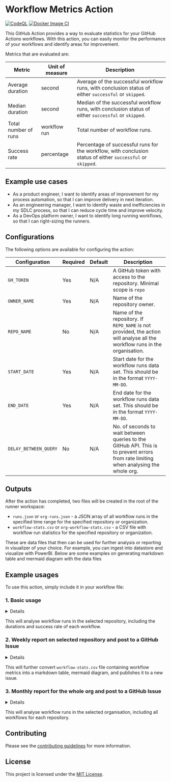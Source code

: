 # Workflow Metrics Action

[![CodeQL](https://github.com/KittyChiu/workflow-metrics/actions/workflows/github-code-scanning/codeql/badge.svg)](https://github.com/KittyChiu/workflow-metrics/actions/workflows/github-code-scanning/codeql) [![Docker Image CI](https://github.com/KittyChiu/workflow-metrics/actions/workflows/docker-image.yml/badge.svg)](https://github.com/KittyChiu/workflow-metrics/actions/workflows/docker-image.yml)

This GitHub Action provides a way to evaluate statistics for your GitHub Actions workflows. With this action, you can easily monitor the performance of your workflows and identify areas for improvement.

Metrics that are evaluated are:

| Metric | Unit of measure | Description |
| --- | --- | --- |
| Average duration | second | Average of the successful workflow runs, with conclusion status of either `successful` or `skipped`. |
| Median duration | second | Median of the successful workflow runs, with conclusion status of either `successful` or `skipped`. |
| Total number of runs | workflow run | Total number of workflow runs. |
| Success rate | percentage | Percentage of successful runs for the workflow, with conclusion status of either `successful` or `skipped`. |

## Example use cases

- As a product engineer, I want to identify areas of improvement for my process automation, so that I can improve delivery in next iteration.
- As an engineering manager, I want to identify waste and inefficiencies in my SDLC process, so that I can reduce cycle time and improve velocity.
- As a DevOps platform owner, I want to identify long running workflows, so that I can right-sizing the runners.

## Configurations

The following options are available for configuring the action:

| Configuration | Required | Default | Description |
| --- | --- | --- | --- |
| `GH_TOKEN` | Yes | N/A | A GitHub token with access to the repository. Minimal scope is `repo` |
| `OWNER_NAME` | Yes | N/A | Name of the repository owner. |
| `REPO_NAME` | No | N/A | Name of the repository. If `REPO_NAME` is not provided, the action will analyse all the workflow runs in the organisation. |
| `START_DATE` | Yes | N/A | Start date for the workflow runs data set. This should be in the format `YYYY-MM-DD`. |
| `END_DATE` | Yes | N/A | End date for the workflow runs data set. This should be in the format `YYYY-MM-DD`. |
| `DELAY_BETWEEN_QUERY` | No | N/A | No. of seconds to wait between queries to the GitHub API. This is to prevent errors from rate limiting when analysing the whole org. |

## Outputs

After the action has completed, two files will be created in the root of the runner workspace:

- `runs.json` or `org-runs.json` - a JSON array of all workflow runs in the specified time range for the specified repository or organization.
- `workflow-stats.csv` or `org-workflow-stats.csv` - a CSV file with workflow run statistics for the specified repository or organization.

These are data files that then can be used for further analysis or reporting in visualizer of your choice. For example, you can ingest into datastore and visualize with PowerBI. Below are some examples on generating markdown table and mermaid diagram with the data files

## Example usages

To use this action, simply include it in your workflow file:

### 1. Basic usage

<details>

```yml
name: My Workflow
on: workflow_dispatch
jobs:
  evaluate-actions-consumption:
    runs-on: ubuntu-latest
    steps:
      - name: Checkout code
        uses: actions/checkout@v3

      - name: Call workflow-runs action
        uses: kittychiu/workflow-metrics@v0.4.7
        env:
          GH_TOKEN: ${{ secrets.GITHUB_TOKEN }}
          OWNER_NAME: "myOrg"
          REPO_NAME: "myRepo"
          START_DATE: "2023-07-01"
          END_DATE: "2023-08-01"

      - name: Upload all .txt .csv .md files to artifact
        uses: actions/upload-artifact@v3
        with:
          name: workflow-stats
          path: |
            workflow-stats.csv
            runs.json
```

Below is an example of the `workflow-stats.csv` file:

```csv
workflow_name,average_duration,median_duration,success_rate,total_runs
workflow_1,12.33,12.00,100.00,3
workflow_3,25.12,22.00,20.93,43
workflow_2,15.50,15.50,50.00,2
```

</details>

This will analyse workflow runs in the selected repository, including the durations and success rate of each workflow.

### 2. Weekly report on selected repository and post to a GitHub Issue

<details>

```yml
name: Weekly Retrospective Report

on: 
  schedule:
    - cron: '0 12 * * 5'
    
jobs:
  evaluate-actions-consumption:
    runs-on: ubuntu-latest
    env:
      GH_TOKEN: ${{ secrets.GITHUB_TOKEN }}
      OWNER_NAME: ${{ github.repository_owner }}

    steps:
      - name: Checkout code
        uses: actions/checkout@v3

      - name: Set dates and repo name
        run: |
          echo "START_DATE=$(date -d '-1 month' +%Y-%m-%d)" >> "$GITHUB_ENV"
          echo "END_DATE=$(date +%Y-%m-%d)" >> "$GITHUB_ENV"
          
          repo=$(echo "${{ github.repository }}" | cut -d'/' -f2)
          echo "REPO_NAME=${repo}" >> $GITHUB_ENV

      - name: Call workflow-runs action
        uses: kittychiu/workflow-metrics@v0.4.7
        env:
          GH_TOKEN: ${{ secrets.GITHUB_TOKEN }}
          REPO_NAME: ${{ env.REPO_NAME }}
          START_DATE: ${{ env.START_DATE }}
          END_DATE: ${{ env.END_DATE }}

      - name: Convert workflow-stats.CSV to stats-table.md markdown table
        run: |
          echo -e "## Table View\n" > stats-table.md
          header=$(head -n 1 workflow-stats.csv | sed 's/,/|/g' | sed 's/_/ /g')
          echo -e "|${header}|" >> stats-table.md
          metadata=$(head -n 1 workflow-stats.csv | sed 's/,/|/g' | sed 's/[^|]/-/g')
          echo -e "|${metadata}|" >> stats-table.md
          tail -n +2 workflow-stats.csv | sed 's/,/|/g; s/^/|/; s/$/|/' >> stats-table.md

      - name: Convert workflow-stats.CSV to stream-diagram.md mermaid diagram
        run: |
          echo -e "## Value Stream View\n" > stream-diagram.md
          echo -e '```mermaid' >> stream-diagram.md
          echo -e 'timeline' >> stream-diagram.md
          head -n 1 workflow-stats.csv | sed 's/,/ : /g' | sed 's/_/ /g' | awk -F'|' '{for(i=1;i<=NF;i++) printf("%s%s", "    ", $i, i==NF?"\n":", ")}' | sed 's/^/  /' >> stream-diagram.md
          tail -n +2 workflow-stats.csv | sed 's/,/ : /g' | awk -F'|' '{for(i=1;i<=NF;i++) printf("%s%s", "\n    ", $i, i==NF?"\n":", ")}' | sed 's/^/  /' >> stream-diagram.md
          echo -e '\n```' >> stream-diagram.md

      - name: Combine into issue content
        run: |
          echo "Combine output files"
          cat stream-diagram.md stats-table.md > issue_view.md

      - name: Publish content to a new GitHub Issue
        uses: peter-evans/create-issue-from-file@v4
        with:
          title: Workflow runs summary `${{ env.REPO_NAME }}` repo (${{ env.START_DATE }} - ${{ env.END_DATE }})
          content-filepath: issue_view.md

      - name: Upload all .txt .csv .md files to artifact
        uses: actions/upload-artifact@v3
        with:
          name: workflow-stats
          path: |
            stats-table.md
            stream-diagram.md
            workflow-stats.csv
            runs.json
```

Below is an example of the `stats-table.md` file:

```md
|workflow name|average duration|median duration|success rate|total runs|
|-------------|----------------|---------------|------------|----------|
|workflow_1|17.00|17.00|100.00|1|
|workflow_2|36.17|36.50|53.70|54|
|workflow_3|3.00|2.00|100.00|3|
```

An example of the GitHub Issue generated is [here](https://github.com/KittyChiu/workflow-metrics/issues/17).


</details>

This will further convert `workflow-stats.csv` file containing workflow metrics into a markdown table, mermaid diagram, and publishes it to a new issue.

### 3. Monthly report for the whole org and post to a GitHub Issue

<details>

```yml
name: Monthly SLOs Report

on:
  schedule:
    - cron: '0 0 1 * *'

jobs:
  evaluate-actions-consumption:
    runs-on: ubuntu-latest
    env:
      GH_TOKEN: ${{ secrets.GITHUB_TOKEN }}

    steps:
      - name: Checkout code
        uses: actions/checkout@v3

      - name: Set dates
        run: |
          echo "START_DATE=$(date -d '-14 days' +%Y-%m-%d)" >> "$GITHUB_ENV"
          echo "END_DATE=$(date +%Y-%m-%d)" >> "$GITHUB_ENV"
          
      - name: Test docker action
        uses: kittychiu/workflow-metrics@v0.4.7
        env:
          GH_TOKEN: ${{ env.GH_TOKEN }}
          OWNER_NAME: ${{ github.repository_owner }}
          START_DATE: ${{ env.START_DATE }}
          END_DATE: ${{ env.END_DATE }}
          DELAY_BETWEEN_QUERY: 5
    
      - name: Convert org-workflow-stats.csv to stats-table.md markdown table
        run: |
          echo -e "## Table View\n" > stats-table.md
          header=$(head -n 1 org-workflow-stats.csv | sed 's/,/|/g' | sed 's/_/ /g')
          echo -e "|${header}|" >> stats-table.md
          metadata=$(head -n 1 org-workflow-stats.csv | sed 's/,/|/g' | sed 's/[^|]/-/g')
          echo -e "|${metadata}|" >> stats-table.md
          tail -n +2 org-workflow-stats.csv | sed 's/,/|/g; s/^/|/; s/$/|/' >> stats-table.md

      - name: Publish result to a new issue
        uses: peter-evans/create-issue-from-file@v4
        with:
          title: Workflow runs summary for `${{ env.OWNER_NAME }}` org (${{ env.START_DATE }} - ${{ env.END_DATE }})
          content-filepath: stats-table.md

      - name: Upload all .txt .csv .md files to artifact
        uses: actions/upload-artifact@v3
        with:
          name: workflow-stats
          path: |
            stats-table.md
            org-workflow-stats.csv
            org-runs.json
```

Below is an example of the `stats-table.md` file:

```md
|repository name|workflow name|average duration|median duration|success rate|total runs|
|---------------|-------------|----------------|---------------|------------|----------|
|repo_1|Test|3.00|3.00|100.00|1|
|repo_1|Build|20.20|17.00|80.00|5|
|repo_1|Deploy|17.00|17.00|100.00|1|
|repo_2|Custom Validation|2.00|2.00|100.00|1|
|repo_2|Linter|2.00|2.00|100.00|1|
|repo_3|Superlinter|25.38|23.00|30.00|50|
|repo_3|Long Build|36.17|36.50|53.70|54|
|repo_3|Smoke Test|19.69|14.00|23.08|13|
```

An example of the GitHub Issue generated is [here](https://github.com/KittyChiu/workflow-metrics/issues/18)

</details>

This will analyse workflow runs in the selected organisation, including all workflows for each repository.

## Contributing

Please see the [contributing guidelines](CONTRIBUTING.md) for more information.

## License

This project is licensed under the [MIT License](LICENSE).
